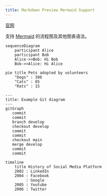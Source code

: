 ```yaml
---
title: Markdown Preview Mermaid Support
---
```


[官网](https://marketplace.visualstudio.com/items?itemName=bierner.markdown-mermaid)

支持 [Mermaid](https://mermaid.js.org/#/) 的流程图及其他图表语法。

```mermaid
sequenceDiagram
    participant Alice
    participant Bob
    Alice->>Bob: Hi Bob
    Bob->>Alice: Hi Alice
```

```mermaid
pie title Pets adopted by volunteers
    "Dogs" : 386
    "Cats" : 85
    "Rats" : 15
```

```mermaid
---
title: Example Git diagram
---
gitGraph
   commit
   commit
   branch develop
   checkout develop
   commit
   commit
   checkout main
   merge develop
   commit
   commit
```

```mermaid
timeline
    title History of Social Media Platform
    2002 : LinkedIn
    2004 : Facebook
         : Google
    2005 : Youtube
    2006 : Twitter
```